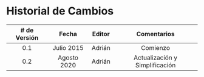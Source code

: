 # Historial de Cambios

| # de Versión | Fecha      | Editor | Comentarios                    |
|:------------:|:----------:|:------:|:------------------------------:|
| 0.1          | Julio 2015 | Adrián | Comienzo                       |
| 0.2          | Agosto 2020| Adrián | Actualización y Simplificación |